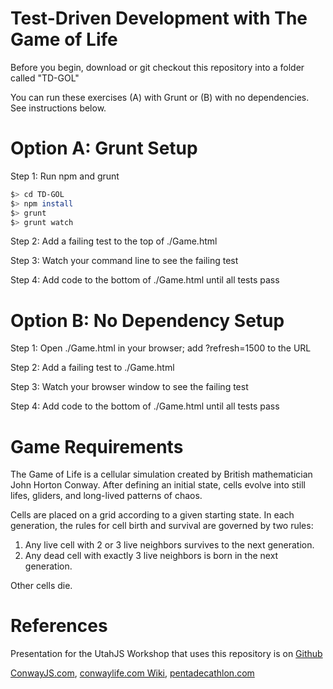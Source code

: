 Test-Driven Development with The Game of Life
=

Before you begin, download or git checkout this repository into a folder called "TD-GOL"

You can run these exercises (A) with Grunt or (B) with no dependencies. See instructions below.

Option A: Grunt Setup
==

Step 1: Run npm and grunt

```bash
$> cd TD-GOL
$> npm install
$> grunt
$> grunt watch
```

Step 2: Add a failing test to the top of ./Game.html

Step 3: Watch your command line to see the failing test

Step 4: Add code to the bottom of ./Game.html until all tests pass


Option B: No Dependency Setup
==

Step 1: Open ./Game.html in your browser; add ?refresh=1500 to the URL

Step 2: Add a failing test to ./Game.html

Step 3: Watch your browser window to see the failing test

Step 4: Add code to the bottom of ./Game.html until all tests pass


Game Requirements
==

The Game of Life is a cellular simulation created by British mathematician John Horton Conway. After defining an initial state, cells evolve into still lifes, gliders, and long-lived patterns of chaos.

Cells are placed on a grid according to a given starting state. In each generation, the rules for cell birth and survival are governed by two rules:

1. Any live cell with 2 or 3 live neighbors survives to the next generation.
2. Any dead cell with exactly 3 live neighbors is born in the next generation.

Other cells die.


References
==

Presentation for the UtahJS Workshop that uses this repository is on [Github](https://github.com/kensnyder/TDD-Game-of-Life-Presentation)

[ConwayJS.com](http://ConwayJS.com), [conwaylife.com Wiki](http://conwaylife.com/wiki/Main_Page), [pentadecathlon.com](http://pentadecathlon.com/lifeNews/index.php)
